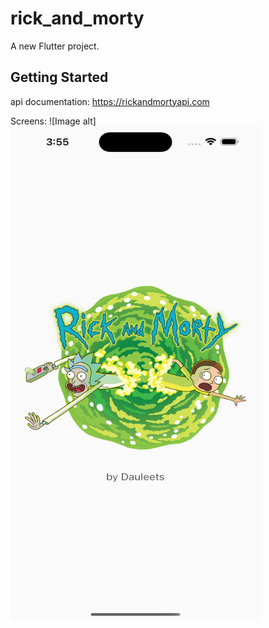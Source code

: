 # rick_and_morty

A new Flutter project.

## Getting Started

api documentation: https://rickandmortyapi.com

Screens: ![Image alt]<img src="https://github.com/Dauleets/rick_and_morty/blob/main/assets/screens/Simulator%20Screen%20Shot%20-%20iPhone%2014%20Pro%20Max%20-%202023-01-11%20at%2003.55.03.png" width="400" height="790">
